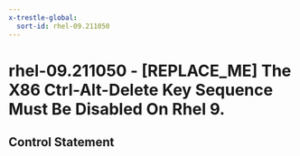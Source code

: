 ```yaml
---
x-trestle-global:
  sort-id: rhel-09.211050
---
```


# rhel-09.211050 - \[REPLACE_ME\] The X86 Ctrl-Alt-Delete Key Sequence Must Be Disabled On Rhel 9.

## Control Statement
